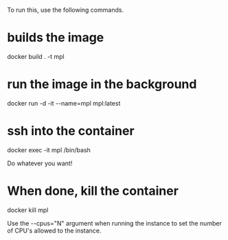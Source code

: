 To run this, use the following commands.

# builds the image
docker build . -t mpl

# run the image in the background
docker run -d -it --name=mpl mpl:latest 

# ssh into the container
docker exec -it mpl /bin/bash

Do whatever you want!

# When done, kill the container
docker kill mpl


Use the --cpus="N" argument when running the instance to set the number
of CPU's allowed to the instance.

